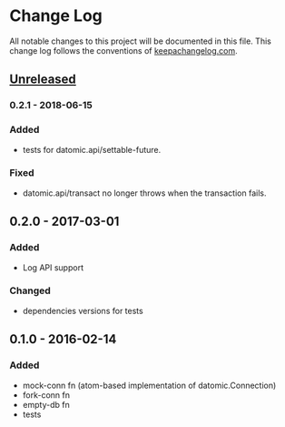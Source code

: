 # Change Log
All notable changes to this project will be documented in this file. This change log follows the conventions of [keepachangelog.com](http://keepachangelog.com/).

## [Unreleased]

### 0.2.1 - 2018-06-15
### Added
- tests for datomic.api/settable-future.
### Fixed
- datomic.api/transact no longer throws when the transaction fails.

## 0.2.0 - 2017-03-01
### Added
- Log API support
### Changed
- dependencies versions for tests

## 0.1.0 - 2016-02-14
### Added
- mock-conn fn (atom-based implementation of datomic.Connection)
- fork-conn fn
- empty-db fn
- tests

[Unreleased]: https://github.com/vvvvalvalval/datomock/compare/v0.2.1...HEAD
[0.2.1]: https://github.com/vvvvalvalval/datomock/compare/v0.2.0...0.2.1
[0.2.0]: https://github.com/vvvvalvalval/datomock/compare/v0.1.0...0.2.0
